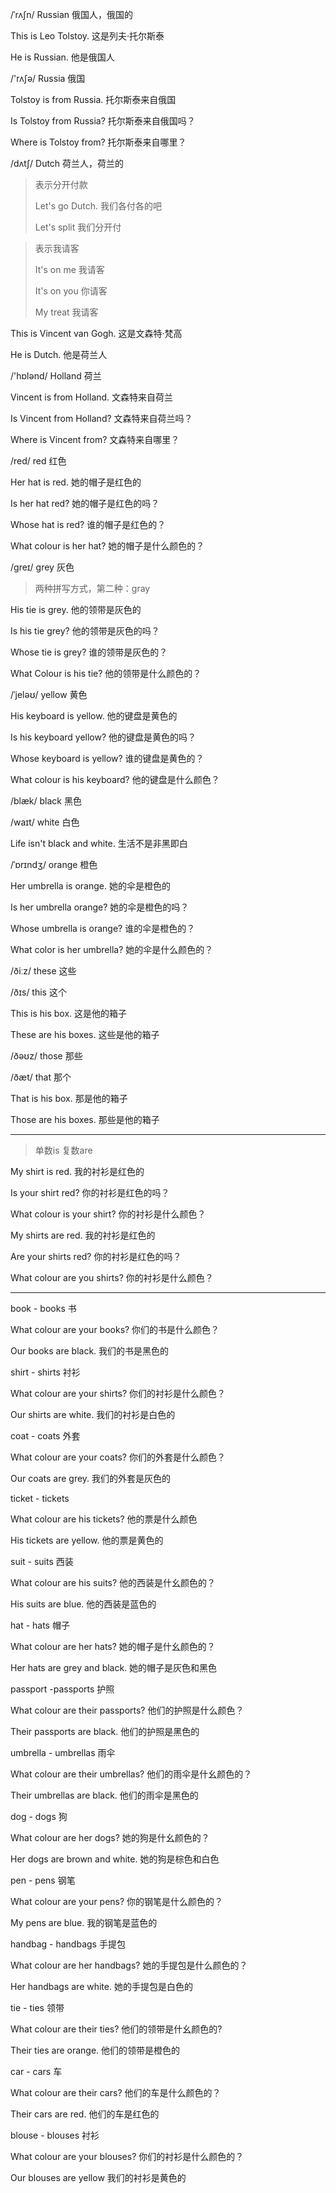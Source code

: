 /ˈrʌʃn/	Russian	俄国人，俄国的

This is Leo Tolstoy.	这是列夫·托尔斯泰

He is Russian.	他是俄国人



/'rʌʃə/	Russia	俄国

Tolstoy is from Russia.	托尔斯泰来自俄国

Is Tolstoy from Russia?	托尔斯泰来自俄国吗？

Where is Tolstoy from?	托尔斯泰来自哪里？



/dʌtʃ/	Dutch	荷兰人，荷兰的

>表示分开付款
>
>Let's go Dutch.	我们各付各的吧
>
>Let's split	我们分开付

>表示我请客
>
>It's on me	我请客
>
>It's on you	你请客
>
>My treat	我请客

This is Vincent van Gogh.	这是文森特·梵高

He is Dutch.	他是荷兰人



/'hɒlənd/	Holland	荷兰

Vincent is from Holland.	文森特来自荷兰

Is Vincent from Holland?	文森特来自荷兰吗？

Where is Vincent from?	文森特来自哪里？



/red/	red	红色

Her hat is red.	她的帽子是红色的

Is her hat red?	她的帽子是红色的吗？

Whose hat is red?	谁的帽子是红色的？

What colour is her hat?	她的帽子是什么颜色的？



/ɡreɪ/	grey	灰色

> 两种拼写方式，第二种：gray

His tie is grey.	他的领带是灰色的

Is his tie grey?	他的领带是灰色的吗？

Whose tie is grey?	谁的领带是灰色的？

What Colour is his tie?	他的领带是什么颜色的？



/ˈjeləʊ/	yellow	黄色

His keyboard is yellow.	他的键盘是黄色的

Is his keyboard yellow?	他的键盘是黄色的吗？

Whose keyboard is yellow?	谁的键盘是黄色的？

What colour is his keyboard?	他的键盘是什么颜色？



/blæk/	black	黑色

/waɪt/	white	白色

Life isn't black and white.	生活不是非黑即白



/ˈɒrɪndʒ/	orange	橙色

Her umbrella is orange.	她的伞是橙色的

Is her umbrella orange?	她的伞是橙色的吗？

Whose umbrella is orange?	谁的伞是橙色的？

What color is her umbrella?	她的伞是什么颜色的？



/ðiːz/	these	这些

/ðɪs/	this	这个

This is his box.	这是他的箱子

These are his boxes.	这些是他的箱子



/ðəʊz/	those	那些

/ðæt/	that	那个

That is his box.	那是他的箱子

Those are his boxes.	那些是他的箱子

------



> 单数is 复数are

My shirt is red.	我的衬衫是红色的

Is your shirt red?	你的衬衫是红色的吗？

What colour is your shirt?	你的衬衫是什么颜色？

My shirts are red.	我的衬衫是红色的

Are your shirts red?	你的衬衫是红色的吗？

What colour are you shirts?	你的衬衫是什么颜色？

------



book - books	书

What colour are your books?	你们的书是什么颜色？

Our books are black.	我们的书是黑色的



shirt - shirts	衬衫

What colour are your shirts?	你们的衬衫是什么颜色？

Our shirts are white.	我们的衬衫是白色的



coat - coats	外套

What colour are your coats?	你们的外套是什么颜色？

Our coats are grey.	我们的外套是灰色的



ticket - tickets

What colour are his tickets?	他的票是什么颜色

His tickets are yellow.	他的票是黄色的



suit - suits	西装

What colour are his suits?	他的西装是什幺颜色的？

His suits are blue.	他的西装是蓝色的



hat - hats	帽子

What colour are her hats?	她的帽子是什幺颜色的？

Her hats are grey and black.	她的帽子是灰色和黑色



passport -passports	护照

What colour are their passports?	他们的护照是什么颜色？

Their passports are black.	他们的护照是黑色的



umbrella - umbrellas	雨伞

What colour are their umbrellas?	他们的雨伞是什幺颜色的？

Their umbrellas are black.	他们的雨伞是黑色的



dog - dogs	狗

What colour are her dogs?	她的狗是什幺颜色的？

Her dogs are brown and white.	她的狗是棕色和白色



pen - pens	钢笔

What colour are your pens?	你的钢笔是什么颜色的？

My pens are blue.	我的钢笔是蓝色的



handbag - handbags	手提包

What colour are her handbags?	她的手提包是什么颜色的？

Her handbags are white.	她的手提包是白色的



tie - ties	领带

What colour are their ties?	他们的领带是什幺颜色的?

Their ties are orange.	他们的领带是橙色的



car - cars 车

What colour are their cars?	他们的车是什么颜色的？

Their cars are red.	他们的车是红色的



blouse - blouses	衬衫

What colour are your blouses?	你们的衬衫是什么颜色的？

Our blouses are yellow	我们的衬衫是黄色的